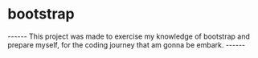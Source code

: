 # bootstrap


------ This project was made to exercise my knowledge of bootstrap and prepare myself, for the coding journey that am gonna be embark. ------
